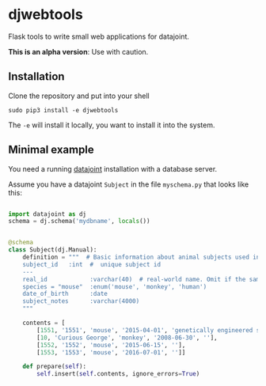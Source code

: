 # djwebtools
Flask tools to write small web applications for datajoint.

**This is an alpha version**: Use with caution.

## Installation

Clone the repository and put into your shell

```sudo pip3 install -e djwebtools```

The ```-e``` will install it locally, you want to install it into the system.

## Minimal example

You need a running [datajoint](http://datajoint.github.io/) installation with a database server.

Assume you have a datajoint `Subject` in the file `myschema.py` that looks like this:

```python

import datajoint as dj
schema = dj.schema('mydbname', locals())


@schema
class Subject(dj.Manual):
    definition = """  # Basic information about animal subjects used in experiments
    subject_id   :int  #  unique subject id
    ---
    real_id            :varchar(40)  # real-world name. Omit if the same as subject_id
    species = "mouse"  :enum('mouse', 'monkey', 'human')
    date_of_birth      :date
    subject_notes      :varchar(4000)
    """

    contents = [
        [1551, '1551', 'mouse', '2015-04-01', 'genetically engineered super mouse'],
        [10, 'Curious George', 'monkey', '2008-06-30', ''],
        [1552, '1552', 'mouse', '2015-06-15', ''],
        [1553, '1553', 'mouse', '2016-07-01', '']]

    def prepare(self):
        self.insert(self.contents, ignore_errors=True)

```